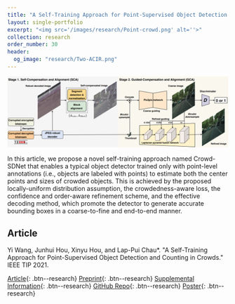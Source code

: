 ```yaml
---
title: "A Self-Training Approach for Point-Supervised Object Detection and Counting in Crowds, IEEE TIP, 2021"
layout: single-portfolio
excerpt: "<img src='/images/research/Point-crowd.png' alt=''>"
collection: research
order_number: 30
header: 
  og_image: "research/Two-ACIR.png"
---
```


![](/images/research/Two-ACIR.png)

In this article, we propose a novel self-training approach named Crowd-SDNet that enables a typical object detector trained only with point-level annotations (i.e., objects are labeled with points) to estimate both the center points and sizes of crowded objects. This is achieved by the proposed locally-uniform distribution assumption, the crowdedness-aware loss, the confidence and order-aware refinement scheme, and the effective decoding method, which promote the detector to generate accurate bounding boxes in a coarse-to-fine and end-to-end manner.

## Article

Yi Wang, Junhui Hou, Xinyu Hou, and Lap-Pui Chau*. "A Self-Training Approach for Point-Supervised Object Detection and Counting in Crowds." IEEE TIP 2021.

[Article](https://ieeexplore.ieee.org/abstract/document/9347744){: .btn--research} [Preprint](https://arxiv.org/abs/2007.12831){: .btn--research} [Supplemental Information](){: .btn--research} [GitHub Repo](https://github.com/WangyiNTU/Point-supervised-crowd-detection){: .btn--research} [Poster](){: .btn--research}
